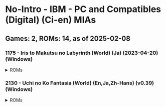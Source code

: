 # No-Intro - IBM - PC and Compatibles (Digital) (Ci-en) MIAs
## Games: 2, ROMs: 14, as of 2025-02-08
### 1175 - Iris to Makutsu no Labyrinth (World) (Ja) (2023-04-20) (Windows)
<details>
<summary>ROMs</summary>

data\gui\other\mbook0.swf, CRC: bd3d8315

data\gui\other\mbook0_g.swf, CRC: 6a6d95c8

data\gui\text\text0.swf, CRC: 72f104d2

data\gui\text\text0_e.swf, CRC: fb426faf

read.txt, CRC: 18d66ab7

start(non-adult).exe, CRC: d0518a78

start.exe, CRC: 3333ca36

はじめに読んでください.txt, CRC: d5726311
</details>

### 2130 - Uchi no Ko Fantasia (World) (En,Ja,Zh-Hans) (v0.39) (Windows)
<details>
<summary>ROMs</summary>

data.dxa, CRC: fb5e3d96

game.exe, CRC: 63875a79

readme_En.txt, CRC: 8d7b0925

readme_Ja.txt, CRC: ea25850b

readme_ZhCN.txt, CRC: e7cdb024

release-note.txt, CRC: a86fc86b
</details>

